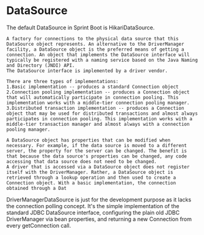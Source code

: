 
# DataSource
The default DataSource in Sprint Boot is HikariDataSource.

````
A factory for connections to the physical data source that this DataSource object represents. An alternative to the DriverManager facility, a DataSource object is the preferred means of getting a connection. An object that implements the DataSource interface will typically be registered with a naming service based on the Java Naming and Directory (JNDI) API.
The DataSource interface is implemented by a driver vendor. 

There are three types of implementations:
1.Basic implementation -- produces a standard Connection object
2.Connection pooling implementation -- produces a Connection object that will automatically participate in connection pooling. This implementation works with a middle-tier connection pooling manager.
3.Distributed transaction implementation -- produces a Connection object that may be used for distributed transactions and almost always participates in connection pooling. This implementation works with a middle-tier transaction manager and almost always with a connection pooling manager.

A DataSource object has properties that can be modified when necessary. For example, if the data source is moved to a different server, the property for the server can be changed. The benefit is that because the data source's properties can be changed, any code accessing that data source does not need to be changed.
A driver that is accessed via a DataSource object does not register itself with the DriverManager. Rather, a DataSource object is retrieved through a lookup operation and then used to create a Connection object. With a basic implementation, the connection obtained through a Dat

````

DriverManagerDataSource is just for the development purpose as it lacks the connection polling concept. 
It's the simple implementation of the standard JDBC DataSource interface, configuring the plain old JDBC DriverManager via bean properties, and returning a new Connection from every getConnection call. 